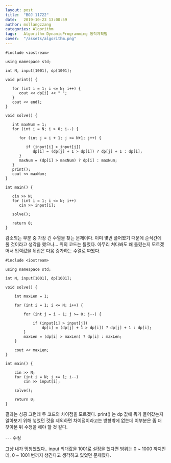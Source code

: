 ```yaml
---
layout: post
title:  "BOJ 11722"
date:   2019-10-23 13:00:59
author: mollangzzang
categories: Algorithm
tags:	Algorithm DynamicProgramming 동적계획법
cover:  "/assets/algorithm.png"
---
```


```
#include <iostream>

using namespace std;

int N, input[1001], dp[1001];

void print() {

   for (int i = 1; i <= N; i++) {
      cout << dp[i] << " ";
   }
   cout << endl;
}

void solve() {
   
   int maxNum = 1;
   for (int i = N; i > 0; i--) {

      for (int j = i + 1; j <= N+1; j++) {

         if (input[i] > input[j])
            dp[i] = (dp[j] + 1 > dp[i]) ? dp[j] + 1 : dp[i];
      }
      maxNum = (dp[i] > maxNum) ? dp[i] : maxNum;
   }
   print();
   cout << maxNum;
}

int main() {

   cin >> N;
   for (int i = 1; i <= N; i++)
      cin >> input[i];

   solve();

   return 0;
}
```

감소되는 부분 중 가장 긴 수열을 찾는 문제이다. 이미 몇번 풀어봤기 때문에 순식간에 풀 것이라고 생각을 했으나... 위의 코드는 틀렸다.
아무리 쳐다봐도 왜 틀렸는지 모르겠어서 입력값을 뒤집은 다음 증가하는 수열로 짜봤다.

```
#include <iostream>

using namespace std;

int N, input[1001], dp[1001];

void solve() {

	int maxLen = 1;

	for (int i = 1; i <= N; i++) {

		for (int j = i - 1; j >= 0; j--) {

			if (input[i] > input[j])
				dp[i] = (dp[j] + 1 > dp[i]) ? dp[j] + 1 : dp[i];
		}
		maxLen = (dp[i] > maxLen) ? dp[i] : maxLen;
	}

	cout << maxLen;
}

int main() {
	
	cin >> N;
	for (int i = N; i >= 1; i--)
		cin >> input[i];

	solve();

	return 0;
}
```

결과는 성공 그런데 두 코드의 차이점을 모르겠다. print() 는 dp 값에 뭐가 들어갔는지 알아보기 위해 넣었던 것을 제외하면 차이점이라고는 방향밖에 없는데 이부분은 좀 더 찾아본 뒤 수정을 해야 할 것 같다.

--- 수정

그냥 내가 멍청했었다.. input 최대값을 1001로 설정을 했다면 범위는 0 ~ 1000 까지인데, 0 ~ 1001 번까지 생긴다고 생각하고 있었던 문제였다.